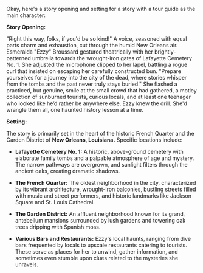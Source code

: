 Okay, here's a story opening and setting for a story with a tour guide as the main character:

**Story Opening:**

"Right this way, folks, if you'd be so kind!"  A voice, seasoned with equal parts charm and exhaustion, cut through the humid New Orleans air.  Esmeralda "Ezzy" Broussard gestured theatrically with her brightly-patterned umbrella towards the wrought-iron gates of Lafayette Cemetery No. 1.  She adjusted the microphone clipped to her lapel, battling a rogue curl that insisted on escaping her carefully constructed bun.  "Prepare yourselves for a journey into the city of the dead, where stories whisper from the tombs and the past never truly stays buried." She flashed a practiced, but genuine, smile at the small crowd that had gathered, a motley collection of sunburned tourists, curious locals, and at least one teenager who looked like he’d rather be anywhere else.  Ezzy knew the drill. She'd wrangle them all, one haunted history lesson at a time.

**Setting:**

The story is primarily set in the heart of the historic French Quarter and the Garden District of **New Orleans, Louisiana.** Specific locations include:

*   **Lafayette Cemetery No. 1:** A historic, above-ground cemetery with elaborate family tombs and a palpable atmosphere of age and mystery. The narrow pathways are overgrown, and sunlight filters through the ancient oaks, creating dramatic shadows.

*   **The French Quarter:** The oldest neighborhood in the city, characterized by its vibrant architecture, wrought-iron balconies, bustling streets filled with music and street performers, and historic landmarks like Jackson Square and St. Louis Cathedral.

*   **The Garden District:** An affluent neighborhood known for its grand, antebellum mansions surrounded by lush gardens and towering oak trees dripping with Spanish moss.

*   **Various Bars and Restaurants:**  Ezzy's local haunts, ranging from dive bars frequented by locals to upscale restaurants catering to tourists.  These serve as places for her to unwind, gather information, and sometimes even stumble upon clues related to the mysteries she unravels.
